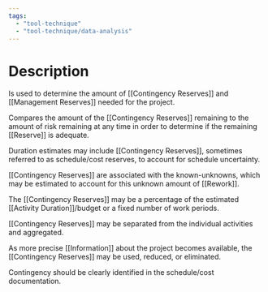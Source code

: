 ```yaml
---
tags:
  - "tool-technique"
  - "tool-technique/data-analysis"
---
```

# Description
Is used to determine the amount of [[Contingency Reserves]] and [[Management Reserves]] needed for the project.

Compares the amount of the [[Contingency Reserves]] remaining to the amount of risk remaining at any time in order to determine if the remaining [[Reserve]] is adequate.

Duration estimates may include [[Contingency Reserves]], sometimes referred to as schedule/cost reserves, to account for schedule uncertainty.

[[Contingency Reserves]] are associated with the known-unknowns, which may be estimated to account for this unknown amount of [[Rework]].

The [[Contingency Reserves]] may be a percentage of the estimated [[Activity Duration]]/budget or a fixed number of work periods.

[[Contingency Reserves]] may be separated from the individual activities and aggregated.

As more precise [[Information]] about the project becomes available, the [[Contingency Reserves]] may be used, reduced, or eliminated.

Contingency should be clearly identified in the schedule/cost documentation.